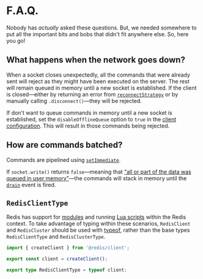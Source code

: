 # F.A.Q.

Nobody has *actually* asked these questions. But, we needed somewhere to put all the important bits and bobs that didn't fit anywhere else. So, here you go!

## What happens when the network goes down?

When a socket closes unexpectedly, all the commands that were already sent will reject as they might have been executed on the server. The rest will remain queued in memory until a new socket is established. If the client is closed—either by returning an error from [`reconnectStrategy`](./client-configuration.md#reconnect-strategy) or by manually calling `.disconnect()`—they will be rejected.

If don't want to queue commands in memory until a new socket is established, set the `disableOfflineQueue` option to `true` in the [client configuration](./client-configuration.md). This will result in those commands being rejected.

## How are commands batched?

Commands are pipelined using [`setImmediate`](https://nodejs.org/api/globals.html#setimmediatecallback-args).

If `socket.write()` returns `false`—meaning that ["all or part of the data was queued in user memory"](https://nodejs.org/api/net.html#net_socket_write_data_encoding_callback:~:text=all%20or%20part%20of%20the%20data%20was%20queued%20in%20user%20memory)—the commands will stack in memory until the [`drain`](https://nodejs.org/api/net.html#net_event_drain) event is fired.

## `RedisClientType`

Redis has support for [modules](https://redis.io/modules) and running [Lua scripts](../README.md#lua-scripts) within the Redis context. To take advantage of typing within these scenarios, `RedisClient` and `RedisCluster` should be used with [typeof](https://www.typescriptlang.org/docs/handbook/2/typeof-types.html), rather than the base types `RedisClientType` and `RedisClusterType`.

```typescript
import { createClient } from '@redis/client';

export const client = createClient();

export type RedisClientType = typeof client;
```